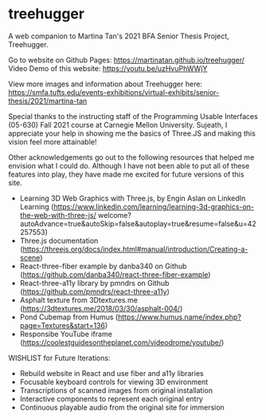 # treehugger

A web companion to Martina Tan's 2021 BFA Senior Thesis Project, Treehugger.

Go to website on Github Pages: https://martinatan.github.io/treehugger/
Video Demo of this website: https://youtu.be/uzHvuPhWWjY

View more images and information about Treehugger here:
https://smfa.tufts.edu/events-exhibitions/virtual-exhibits/senior-thesis/2021/martina-tan

Special thanks to the instructing staff of the Programming Usable Interfaces (05-630)
Fall 2021 course at Carnegie Mellon University. Sujeath, I appreciate your help
in showing me the basics of Three.JS and making this vision feel more attainable!

Other acknowledgements go out to the following resources that helped me envision what
I could do. Although I have not been able to put all of these features into play, they
have made me excited for future versions of this site.

- Learning 3D Web Graphics with Three.js, by Engin Aslan on LinkedIn Learning
  (https://www.linkedin.com/learning/learning-3d-graphics-on-the-web-with-three-js/
  welcome?autoAdvance=true&autoSkip=false&autoplay=true&resume=false&u=42257553)
- Three.js documentation
  (https://threejs.org/docs/index.html#manual/introduction/Creating-a-scene)
- React-three-fiber example by danba340 on Github
  (https://github.com/danba340/react-three-fiber-example)
- React-three-a11y library by pmndrs on Github
  (https://github.com/pmndrs/react-three-a11y)
- Asphalt texture from 3Dtextures.me
  (https://3dtextures.me/2018/03/30/asphalt-004/)
- Pond Cubemap from Humus
  (https://www.humus.name/index.php?page=Textures&start=136)
- Responsibe YouTube iframe
  (https://coolestguidesontheplanet.com/videodrome/youtube/)

WISHLIST for Future Iterations:

- Rebuild website in React and use fiber and a11y libraries
- Focusable keyboard controls for viewing 3D environment
- Transcriptions of scanned images from original installation
- Interactive components to represent each original entry
- Continuous playable audio from the original site for immersion
